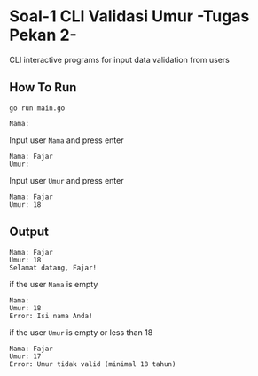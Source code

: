 # Soal-1 CLI Validasi Umur -Tugas Pekan 2-

CLI interactive programs for input data validation from users

## How To Run

`go run main.go`
```
Nama: 
```

Input user `Nama` and press enter
```
Nama: Fajar
Umur:
```

Input user `Umur` and press enter
```
Nama: Fajar
Umur: 18 
```

## Output
```
Nama: Fajar
Umur: 18
Selamat datang, Fajar!
```

if the user `Nama` is empty
```
Nama:
Umur: 18
Error: Isi nama Anda!
```

if the user `Umur` is empty or less than 18
```
Nama: Fajar
Umur: 17
Error: Umur tidak valid (minimal 18 tahun)
```
